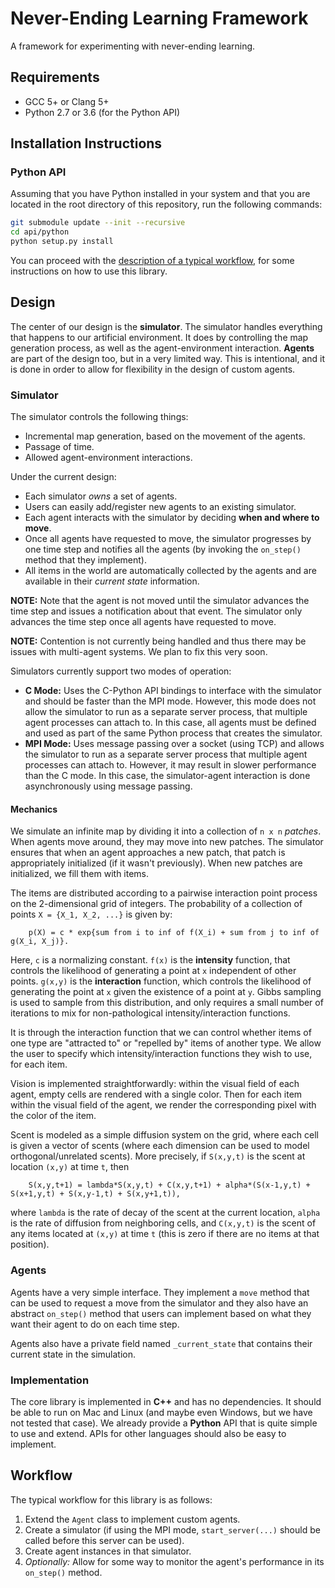 # Never-Ending Learning Framework

A framework for experimenting with never-ending learning.

## Requirements

- GCC 5+ or Clang 5+
- Python 2.7 or 3.6 (for the Python API)

## Installation Instructions

### Python API

Assuming that you have Python installed in your system and 
that you are located in the root directory of this 
repository, run the following commands:

```bash
git submodule update --init --recursive
cd api/python
python setup.py install
```

You can proceed with the [description of a typical workflow](#workflow), for 
some instructions on how to use this library.

## Design

The center of our design is the **simulator**. The simulator handles everything 
that happens to our artificial environment. It does by controlling the map 
generation process, as well as the agent-environment interaction. **Agents** are 
part of the design too, but in a very limited way. This is intentional, and it 
is done in order to allow for flexibility in the design of custom agents.

### Simulator

The simulator controls the following things:

  - Incremental map generation, based on the movement of the agents.
  - Passage of time.
  - Allowed agent-environment interactions.

Under the current design:

  - Each simulator *owns* a set of agents.
  - Users can easily add/register new agents to an existing simulator. 
  - Each agent interacts with the simulator by deciding 
    **when and where to move**.
  - Once all agents have requested to move, the simulator progresses by one 
    time step and notifies all the agents (by invoking the `on_step()` method 
    that they implement).
  - All items in the world are automatically collected by the agents and are 
    available in their *current state* information. <!-- TODO: !!! -->

**NOTE:** Note that the agent is not moved until the simulator advances the  
time step and issues a notification about that event. The simulator only 
advances the time step once all agents have requested to move.

**NOTE:** Contention is not currently being handled and thus there may be issues 
with multi-agent systems. We plan to fix this very soon.

Simulators currently support two modes of operation:

  - **C Mode:** Uses the C-Python API bindings to interface with the simulator 
    and should be faster than the MPI mode. However, this mode does not allow 
    the simulator to run as a separate server process, that multiple agent 
    processes can attach to. In this case, all agents must be defined and used 
    as part of the same Python process that creates the simulator.
  - **MPI Mode:** Uses message passing over a socket (using TCP) and allows the 
    simulator to run as a separate server process that multiple agent processes 
    can attach to. However, it may result in slower performance than the C mode. 
    In this case, the simulator-agent interaction is done asynchronously using 
    message passing.

#### Mechanics

We simulate an infinite map by dividing it into a collection of `n x n`
*patches*. When agents move around, they may move into new patches. The
simulator ensures that when an agent approaches a new patch, that patch is
appropriately initialized (if it wasn't previously). When new patches are
initialized, we fill them with items.

The items are distributed according to a pairwise interaction point process on
the 2-dimensional grid of integers. The probability of a collection of points
`X = {X_1, X_2, ...}` is given by:
```
    p(X) = c * exp{sum from i to inf of f(X_i) + sum from j to inf of g(X_i, X_j)}.
```
Here, `c` is a normalizing constant. `f(x)` is the **intensity** function, that
controls the likelihood of generating a point at `x` independent of other
points. `g(x,y)` is the **interaction** function, which controls the likelihood
of generating the point at `x` given the existence of a point at `y`. Gibbs
sampling is used to sample from this distribution, and only requires a small
number of iterations to mix for non-pathological intensity/interaction
functions.

It is through the interaction function that we can control whether items of one
type are "attracted to" or "repelled by" items of another type. We allow the
user to specify which intensity/interaction functions they wish to use, for
each item.

Vision is implemented straightforwardly: within the visual field of each agent,
empty cells are rendered with a single color. Then for each item within the
visual field of the agent, we render the corresponding pixel with the color of
the item.

Scent is modeled as a simple diffusion system on the grid, where each cell is
given a vector of scents (where each dimension can be used to model
orthogonal/unrelated scents). More precisely, if `S(x,y,t)` is the scent at
location `(x,y)` at time `t`, then
```
    S(x,y,t+1) = lambda*S(x,y,t) + C(x,y,t+1) + alpha*(S(x-1,y,t) + S(x+1,y,t) + S(x,y-1,t) + S(x,y+1,t)),
```
where `lambda` is the rate of decay of the scent at the current location,
`alpha` is the rate of diffusion from neighboring cells, and `C(x,y,t)` is the
scent of any items located at `(x,y)` at time `t` (this is zero if there are no
items at that position).
<!-- TODO: add details about modeling scent in inactive patches -->

### Agents

Agents have a very simple interface. They implement a `move` method that can 
be used to request a move from the simulator and they also have an abstract 
`on_step()` method that users can implement based on what they want their agent 
to do on each time step.

Agents also have a private field named `_current_state` that contains their 
current state in the simulation.

### Implementation

The core library is implemented in **C++** and has no dependencies. It should 
be able to run on Mac and Linux (and maybe even Windows, but we have not tested 
that case). We already provide a **Python** API that is quite simple to use and 
extend. APIs for other languages should also be easy to implement.

## Workflow

The typical workflow for this library is as follows:

  1. Extend the `Agent` class to implement custom agents.
  2. Create a simulator (if using the MPI mode, `start_server(...)` should be 
     called before this server can be used).
  3. Create agent instances in that simulator.
  4. *Optionally:* Allow for some way to monitor the agent's performance in its 
     `on_step()` method.
